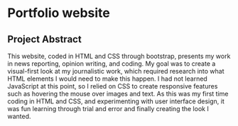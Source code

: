 # Portfolio website

## Project Abstract

This website, coded in HTML and CSS through bootstrap, presents my work in news reporting, opinion writing, and coding. My goal was to create a visual-first look at my journalistic work, which required research into what HTML elements I would need to make this happen. I had not learned JavaScript at this point, so I relied on CSS to create responsive features such as hovering the mouse over images and text. As this was my first time coding in HTML and CSS, and experimenting with user interface design, it was fun learning through trial and error and finally creating the look I wanted.
